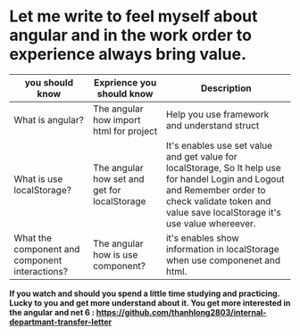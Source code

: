 

# Let me write to feel myself about angular and in the work order to experience always bring value. 
|  you should know | Exprience you should know  | Description |
|--|--|--|
|  What is angular? | The angular how import html for project| Help you use framework and understand struct |
|  What is use localStorage? | The angular how set and get for localStorage   |It's enables use set value and get value for localStorage, So It help use for handel Login and Logout and Remember order to check validate token and value save localStorage it's use value whereever.|
|What the component and component interactions?|The angular how is use component? | it's enables show information in  localStorage when use componenet and html.  

**If you watch and should you spend a little time studying and practicing. Lucky to you and get more understand about it. You get more interested in the angular and net 6 : https://github.com/thanhlong2803/internal-departmant-transfer-letter**
